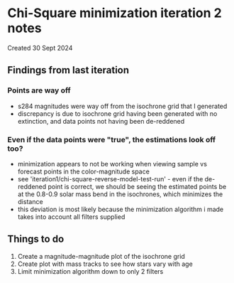 # Chi-Square minimization iteration 2 notes
Created 30 Sept 2024
## Findings from last iteration
### Points are way off
- s284 magnitudes were way off from the isochrone grid that I generated
- discrepancy is due to isochrone grid having been generated with no extinction, and data points not having been de-reddened

### Even if the data points were "true", the estimations look off too?
- minimization appears to not be working when viewing sample vs forecast points in the color-magnitude space
- see 'iteration1/chi-square-reverse-model-test-run' - even if the de-reddened point is correct, we should be seeing the estimated points be at the 0.8-0.9 solar mass bend in the isochrones, which minimizes the distance
- this deviation is most likely because the minimization algorithm i made takes into account all filters supplied

## Things to do
1. Create a magnitude-magnitude plot of the isochrone grid
2. Create plot with mass tracks to see how stars vary with age
3. Limit minimization algorithm down to only 2 filters